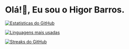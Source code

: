 # Olá!👋, Eu sou o Higor Barros.
<div>
  <a href="https://github.com/Higor-ES-Barros">

![Estatísticas do GitHub](https://github-readme-stats-higorbarros.vercel.app/api?username=Higor-ES-Barros&show_icons=true&theme=radical)

![Linguagens mais usadas](https://github-readme-stats-higorbarros.vercel.app/api/top-langs/?username=Higor-ES-Barros&layout=compact&theme=radical)

![Streaks do GitHub](https://github-readme-streak-stats.herokuapp.com/?user=Higor-ES-Barros&theme=radical)

</div>
